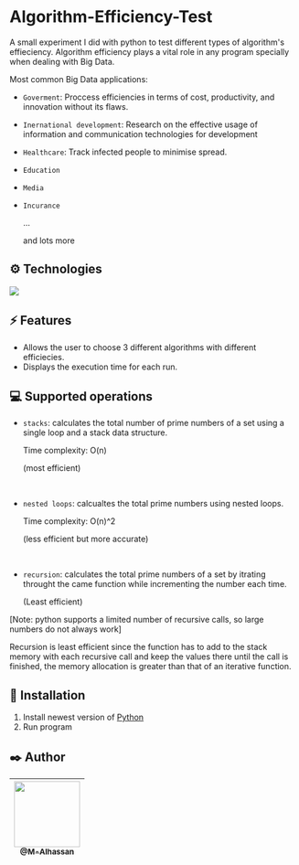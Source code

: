 # Algorithm-Efficiency-Test
A small experiment I did with python to test different types of algorithm's effieciency. Algorithm efficiency plays a vital role in any program specially when dealing with Big Data.


Most common Big Data applications:
- `Goverment`: 
Proccess efficiencies in terms of cost, productivity, and innovation without its flaws.
- `Inernational development`:
Research on the effective usage of information and communication technologies for development 
- `Healthcare`:
Track infected people to minimise spread.
- `Education`
- `Media`
- `Incurance`

    ...

    and lots more

## ⚙️ Technologies

<img src="https://img.icons8.com/color/48/000000/python--v1.png"/>

## ⚡ Features

-   Allows the user to choose 3 different algorithms with different efficiecies.
- Displays the execution time for each run.

## 💻 Supported operations
-   `stacks`: calculates the total number of prime numbers of a set using a single loop and a stack data structure.

    Time complexity: O(n)

    (most efficient)

<br>

- `nested loops`: calcualtes the total prime numbers using nested loops.

    Time complexity: O(n)^2

    (less efficient but more accurate)

<br>

- `recursion`: calculates the total prime numbers of a set by itrating throught the came function while incrementing the number each time.

    (Least efficient)

[Note: python supports a limited number of recursive calls, so large numbers do not always work]

Recursion is least efficient since the function has to add to the stack memory with each recursive call and keep the values there until the call is finished, the memory allocation is greater than that of an iterative function.

## 🔧 Installation

1. Install newest version of [Python](https://www.python.org/)
2. Run program

## ✒️ Author

| [<img src="https://github.com/M-Alhassan.png?size=115" width="115"><br><sub>@M-Alhassan</sub>](https://github.com/M-Alhassan) |
| :---------------------------------------------------------------------------------------------------------------------------: |